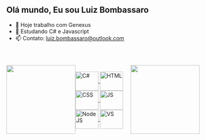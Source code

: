 ## Olá mundo, Eu sou Luiz Bombassaro

- 🔭 Hoje trabalho com Genexus
- 🌱 Estudando C# e Javascript
- 📫 Contato: luiz.bombassaro@outlook.com

<header>
   <link rel="stylesheet" href="https://cdn.jsdelivr.net/gh/devicons/devicon@v2.15.1/devicon.min.css">
</header>

<div align="center">
  <a href="https://github.com/LuizBombassaro">
  <img style="float: left;" height="180em" src="https://github-readme-stats.vercel.app/api?username=LuizBombassaro&show_icons=true&theme=dark&include_all_commits=true&count_private=true"/>
  <img style="float: right;" height="180em" src="https://github-readme-stats.vercel.app/api/top-langs/?username=LuizBombassaro&layout=compact&langs_count=7&theme=dark"/>
</div>
<div style="display: inline_block">
  <br>
  <img align="center" alt="C#" title="C#" height="50px" width="60px" src="https://cdn.jsdelivr.net/gh/devicons/devicon/icons/csharp/csharp-original.svg" />
  <img align="center" alt="HTML" title="HTML" height="50px" width="60px" src="https://cdn.jsdelivr.net/gh/devicons/devicon/icons/html5/html5-original.svg" />
  <img align="center" alt="CSS" title="CSS" height="50px" width="60px" src="https://cdn.jsdelivr.net/gh/devicons/devicon/icons/css3/css3-original.svg" />
  <img align="center" alt="JS" title="JS" height="50px" width="60px" src="https://cdn.jsdelivr.net/gh/devicons/devicon/icons/javascript/javascript-original.svg" />
  <img align="center" alt="NodeJS" title="NodeJS" height="50px" width="60px" src="https://cdn.jsdelivr.net/gh/devicons/devicon/icons/nodejs/nodejs-original-wordmark.svg" />
  <img align="center" alt="VS" title="Visual Studio" height="50px" width="60px" src="https://cdn.jsdelivr.net/gh/devicons/devicon/icons/visualstudio/visualstudio-plain.svg" />
</div>
